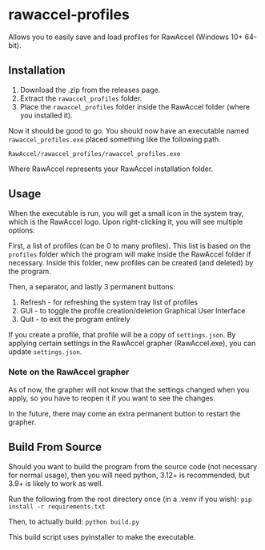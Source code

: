 # rawaccel-profiles

Allows you to easily save and load profiles for RawAccel (Windows 10+ 64-bit).

## Installation

1. Download the .zip from the releases page.
2. Extract the `rawaccel_profiles` folder.
3. Place the `rawaccel_profiles` folder inside the RawAccel folder (where you installed it).

Now it should be good to go.
You should now have an executable named `rawaccel_profiles.exe` placed something like the following path.

`RawAccel/rawaccel_profiles/rawaccel_profiles.exe`

Where RawAccel represents your RawAccel installation folder.

## Usage

When the executable is run, you will get a small icon in the system tray, which is the RawAccel logo.
Upon right-clicking it, you will see multiple options:

First, a list of profiles (can be 0 to many profiles).
This list is based on the `profiles` folder which the program will make inside the RawAccel folder if necessary.
Inside this folder, new profiles can be created (and deleted) by the program.

Then, a separator, and lastly 3 permanent buttons:

1. Refresh - for refreshing the system tray list of profiles
2. GUI - to toggle the profile creation/deletion Graphical User Interface
3. Quit - to exit the program entirely

If you create a profile, that profile will be a copy of `settings.json`.
By applying certain settings in the RawAccel grapher (RawAccel.exe), you can update `settings.json`.

### Note on the RawAccel grapher

As of now, the grapher will not know that the settings changed when you apply,
so you have to reopen it if you want to see the changes.

In the future, there may come an extra permanent button to restart the grapher.

## Build From Source

Should you want to build the program from the source code (not necessary for normal usage),
then you will need python, 3.12+ is recommended, but 3.9+ is likely to work as well.

Run the following from the root directory once (in a .venv if you wish):
`pip install -r requirements.txt`

Then, to actually build:
`python build.py`

This build script uses pyinstaller to make the executable.
